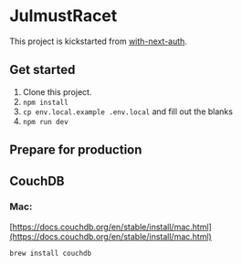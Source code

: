 # JulmustRacet

This project is kickstarted from [with-next-auth](https://github.com/vercel/next.js/tree/canary/examples/with-next-auth).

## Get started

1. Clone this project.
2. `npm install`
3. `cp env.local.example .env.local` and fill out the blanks
4. `npm run dev`

## Prepare for production

## CouchDB

### Mac:

[https://docs.couchdb.org/en/stable/install/mac.html](https://docs.couchdb.org/en/stable/install/mac.html)

```
brew install couchdb
```
